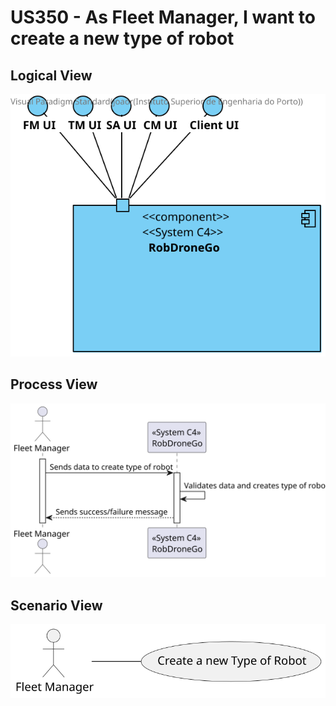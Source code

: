 # US350 - As Fleet Manager, I want to create a new type of robot

## Logical View
![LogicalView](../LogicalView.svg)

## Process View
![ProcessView](Process_view350.svg)

## Scenario View
![ScenarioView](Scenario_view350.svg)
